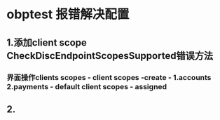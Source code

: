 # obptest 报错解决配置

## 1.添加client scope   CheckDiscEndpointScopesSupported错误方法
### 界面操作clients scopes - client scopes -create - 1.accounts 2.payments - default client scopes - assigned

## 2.
